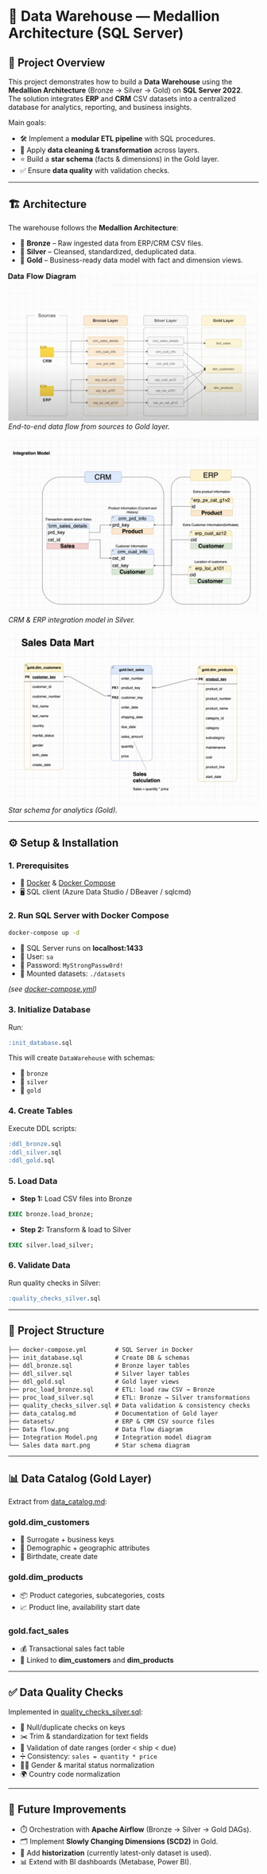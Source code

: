 # 📘 Data Warehouse — Medallion Architecture (SQL Server)

## 🚀 Project Overview
This project demonstrates how to build a **Data Warehouse** using the **Medallion Architecture** (Bronze → Silver → Gold) on **SQL Server 2022**.  
The solution integrates **ERP** and **CRM** CSV datasets into a centralized database for analytics, reporting, and business insights.  

Main goals:
- 🛠️ Implement a **modular ETL pipeline** with SQL procedures.  
- 🧹 Apply **data cleaning & transformation** across layers.  
- ⭐ Build a **star schema** (facts & dimensions) in the Gold layer.  
- ✅ Ensure **data quality** with validation checks.  

---

## 🏗️ Architecture
The warehouse follows the **Medallion Architecture**:
- 🥉 **Bronze** – Raw ingested data from ERP/CRM CSV files.  
- 🥈 **Silver** – Cleansed, standardized, deduplicated data.  
- 🥇 **Gold** – Business-ready data model with fact and dimension views.  

![Data Flow](docs/Data_flow.png)  
*End-to-end data flow from sources to Gold layer.*

![Integration Model](docs/Integration_Model.png)  
*CRM & ERP integration model in Silver.*

![Sales Data Mart](docs/Sales_data_mart.png)  
*Star schema for analytics (Gold).*

---

## ⚙️ Setup & Installation

### 1. Prerequisites
- 🐳 [Docker](https://www.docker.com/) & [Docker Compose](https://docs.docker.com/compose/)  
- 🖥️ SQL client (Azure Data Studio / DBeaver / sqlcmd)

### 2. Run SQL Server with Docker Compose
```bash
docker-compose up -d
```

- 📌 SQL Server runs on **localhost:1433**  
- 👤 User: `sa`  
- 🔑 Password: `MyStrongPassw0rd!`  
- 📂 Mounted datasets: `./datasets`  

*(see [docker-compose.yml](./docker-compose.yml))*

### 3. Initialize Database
Run:
```sql
:init_database.sql
```
This will create `DataWarehouse` with schemas:
- 🥉 `bronze`
- 🥈 `silver`
- 🥇 `gold`

### 4. Create Tables
Execute DDL scripts:
```sql
:ddl_bronze.sql
:ddl_silver.sql
:ddl_gold.sql
```

### 5. Load Data
- **Step 1:** Load CSV files into Bronze
```sql
EXEC bronze.load_bronze;
```
- **Step 2:** Transform & load to Silver
```sql
EXEC silver.load_silver;
```

### 6. Validate Data
Run quality checks in Silver:
```sql
:quality_checks_silver.sql
```

---

## 📂 Project Structure
```
├── docker-compose.yml        # SQL Server in Docker
├── init_database.sql         # Create DB & schemas
├── ddl_bronze.sql            # Bronze layer tables
├── ddl_silver.sql            # Silver layer tables
├── ddl_gold.sql              # Gold layer views
├── proc_load_bronze.sql      # ETL: load raw CSV → Bronze
├── proc_load_silver.sql      # ETL: Bronze → Silver transformations
├── quality_checks_silver.sql # Data validation & consistency checks
├── data_catalog.md           # Documentation of Gold layer
├── datasets/                 # ERP & CRM CSV source files
├── Data flow.png             # Data flow diagram
├── Integration Model.png     # Integration model diagram
└── Sales data mart.png       # Star schema diagram
```

---

## 📊 Data Catalog (Gold Layer)
Extract from [data_catalog.md](./data_catalog.md):

### **gold.dim_customers**
- 🧑 Surrogate + business keys  
- 🏡 Demographic + geographic attributes  
- 📅 Birthdate, create date  

### **gold.dim_products**
- 📦 Product categories, subcategories, costs  
- 📈 Product line, availability start date  

### **gold.fact_sales**
- 💰 Transactional sales fact table  
- 🔗 Linked to **dim_customers** and **dim_products**  

---

## ✅ Data Quality Checks
Implemented in [quality_checks_silver.sql](./quality_checks_silver.sql):
- 🚫 Null/duplicate checks on keys  
- ✂️ Trim & standardization for text fields  
- 📅 Validation of date ranges (order < ship < due)  
- ➗ Consistency: `sales = quantity * price`  
- 👩‍🦰 Gender & marital status normalization  
- 🌍 Country code normalization  

---

## 🔮 Future Improvements
- ⏱️ Orchestration with **Apache Airflow** (Bronze → Silver → Gold DAGs).  
- 🗂️ Implement **Slowly Changing Dimensions (SCD2)** in Gold.  
- 📜 Add **historization** (currently latest-only dataset is used).  
- 📊 Extend with BI dashboards (Metabase, Power BI).  
